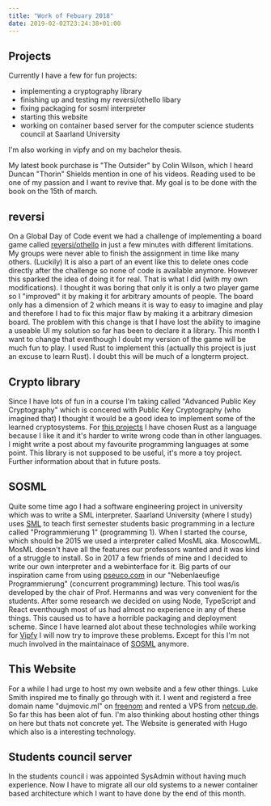 ```yaml
---
title: "Work of Febuary 2018"
date: 2019-02-02T23:24:38+01:00
---
```

## Projects
Currently I have a few for fun projects:

 - implementing a cryptography library
 - finishing up and testing my reversi/othello libary
 - fixing packaging for sosml interpreter
 - starting this website
 - working on container based server for the computer science students council at Saarland University

I'm also working in vipfy and on my bachelor thesis.

My latest book purchase is "The Outsider" by Colin Wilson, which I heard Duncan "Thorin" Shields mention in one of his videos.
Reading used to be one of my passion and I want to revive that. My goal is to be done with the book on the 15th of march.

## reversi
On a Global Day of Code event we had a challenge of implementing a board game called [reversi/othello](https://en.wikipedia.org/wiki/Reversi) in just a few minutes with different limitations.
My groups were never able to finish the assignment in time like many others.
(Luckily) It is also a part of an event like this to delete ones code directly after the challenge so none of code is available anymore.
However this sparked the idea of doing it for real.
That is what I did (with my own modifications).
I thought it was boring that only it is only a two player game so I "improved" it by making it for arbitrary amounts of people.
The board only has a dimension of 2 which means it is way to easy to imagine and play and therefore I had to fix this major flaw by making it a arbitrary dimesion board.
The problem with this change is that I have lost the ability to imagine a useable UI my solution so far has been to declare it a library.
This month I want to change that eventhough I doubt my version of the game will be much fun to play.
I used Rust to implement this (actually this project is just an excuse to learn Rust).
I doubt this will be much of a longterm project.

## Crypto library
Since I have lots of fun in a course I'm taking called "Advanced Public Key Cryptography" which is concered with Public Key Cryptography (who imagined that) I thought it would be a good idea to implement some of the learned cryptosystems.
For [this projects](https://github.com/DerJesko/bad_crypto") I have chosen Rust as a language because I like it and it's harder to write wrong code than in other languages.
I might write a post about my favourite programming languages at some point.
This library is not supposed to be useful, it's more a toy project.
Further information about that in future posts.

## SOSML
Quite some time ago I had a software engineering project in university which was to write a SML interpreter.
Saarland University (where I study) uses [SML](https://en.wikipedia.org/wiki/Standard_ML) to teach first semester students basic programming in a lecture called "Programmierung 1" (programming 1).
When I started the course, which should be 2015 we used a interpreter called MosML aka. MoscowML.
MosML doesn't have all the features our professors wanted and it was kind of a struggle to install.
So in 2017 a few friends of mine and I decided to write our own interpreter and a webinterface for it.
Big parts of our inspiration came from using [pseuco.com](https://pseuco.com) in our "Nebenlaeufige Programmierung" (concurrent programming) lecture.
This tool was/is developed by the chair of Prof. Hermanns and was very convenient for the students.
After some research we decided on using Node, TypeScript and React eventhough most of us had almost no experience in any of these things.
This caused us to have a horrible packaging and deployment scheme.
Since I have learned alot about these technologies while working for [Vipfy](https://vipfy.store) I will now try to improve these problems.
Except for this I'm not much involved in the maintainace of [SOSML](https://github.com/SOSML/SOSML) anymore.

## This Website
For a while I had urge to host my own website and a few other things. Luke Smith inspired me to finally go through with it.
I went and registerd a free domain name "dujmovic.ml" on [freenom](https://myfreenom.com) and rented a VPS from [netcup.de](https://netcup.de).
So far this has been alot of fun.
I'm also thinking about hosting other things on here but thats not concrete yet.
The Website is generated with Hugo which also is a interesting technology.

## Students council server
In the students council i was appointed SysAdmin without having much experience.
Now I have to migrate all our old systems to a newer container based architecture which I want to have done by the end of this month.
